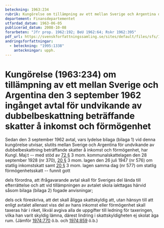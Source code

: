 ```yaml
---
beteckning: 1963:234
rubrik: Kungörelse om tillämpning av ett mellan Sverige och Argentina den 3 september 1962 ingånget avtal för undvikande av dubbelbeskattning beträffande skatter å inkomst och förmögenhet
departement: Finansdepartementet
utfardad_datum: 1963-06-05
publicerad_datum: 2008-10-08
forarbeten: "Jfr prop. 1962:192; BeU 1962:64; Rskr 1962:395"
pdf_url: https://svenskforfattningssamling.se/sites/default/files/sfs/1963-06/SFS1963-234.pdf
andringsforfattningar:
  - beteckning: "1995:1338"
    anteckningar: upph.
---
```


# Kungörelse (1963:234) om tillämpning av ett mellan Sverige och Argentina den 3 september 1962 ingånget avtal för undvikande av dubbelbeskattning beträffande skatter å inkomst och förmögenhet

Sedan den 3 september 1962 avtal, vars lydelse bilaga (bilaga 1) vid denna kungörelse utvisar, slutits mellan Sverige och  Argentina för undvikande av dubbelbeskattning beträffande skatter å  inkomst och förmögenhet, har Kungl. Maj:t -- med stöd av [72 §](#72) 3 mom. kommunalskattelagen den 28 september 1928 (nr 370), [20 §](#20) 3 mom. lagen den 26 juli 1947 (nr 576) om statlig inkomstskatt samt [20 §](#20) 3 mom. lagen samma dag (nr 577) om statlig förmögenhetsskatt -- funnit gott

dels förordna, att ifrågavarande avtal skall för Sveriges del lända till efterrättelse och att vid tillämpningen av avtalet skola iakttagas härvid såsom bilaga (bilaga 2) fogade anvisningar;

dels ock föreskriva, att det skall åligga skattskyldig att, utan hänsyn till att enligt avtalet allenast viss del av hans inkomst eller förmögenhet skall taxeras här i riket, likväl avgiva alla de uppgifter till ledning för taxeringen, vilka han varit skyldig lämna, därest lindring i skattskyldigheten ej skolat äga rum. (Jämför [1974:770](https://selex.se/eli/sfs/1974/770) ö.b. och [1974:859](https://selex.se/eli/sfs/1974/859) ö.b.)